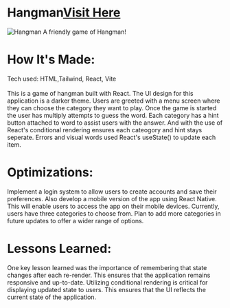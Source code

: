 
<div id="header" >
 <h1  class="heading-element" dir="auto">Hangman<a href="https://fladev-hangman.netlify.app/">Visit Here</a></h1>
 <img src="https://i.imgur.com/oGMZeIF.gif" alt="Hangman">
 A friendly game of Hangman!
</div>

<div id="header" >
 <h1 class="heading-element" dir="auto">How It's Made:</h1>
 Tech used: HTML,Tailwind, React, Vite <br/><br/>
  This is a game of hangman built with React. The UI design for this application is a darker theme. Users are greeted with a menu screen where they can choose the category they want to play.
  Once the game is started the user has multiply attempts to guess the word. Each category has a hint button attached to word to assist users with the answer. And with the use of 
  React's conditional rendering ensures each cateogory and hint stays seperate. Errors and visual words used React's useState() to update each item.
</div>

<div id="header" >
 <h1 class="heading-element" dir="auto">Optimizations:</h1>
Implement a login system to allow users to create accounts and save their preferences. Also develop a mobile version of the app using React Native. This will enable users to access the app on their mobile devices. Currently, users have three categories to choose from. Plan to add more categories in future updates to offer a wider range of options.
</div>

<div id="header">
 <h1 class="heading-element" dir="auto">Lessons Learned:</h1>
 One key lesson learned was the importance of remembering that state changes after each re-render. This ensures that the application remains responsive and up-to-date. Utilizing conditional rendering is critical for displaying updated state to users. This ensures that the UI reflects the current state of the application.
</div>
